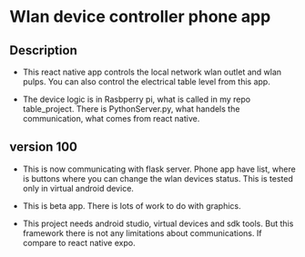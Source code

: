 # Wlan device controller phone app

## Description
- This react native app controls the local network wlan outlet and wlan pulps. You can also control the electrical table level from this app.

- The device logic is in Rasbperry pi, what is called in my repo table_project. There is PythonServer.py, what handels the communication, what comes from react native.

## version 100

- This is now communicating with flask server. Phone app have list, where is buttons where you can change the wlan devices status. This is tested only in virtual android device. 

- This is beta app. There is lots of work to do with graphics.
- This project needs android studio, virtual devices and sdk tools. But this framework there is not any limitations about communications. If compare to react native expo.